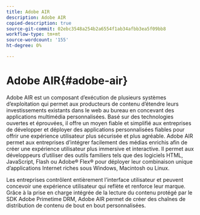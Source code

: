 ```yaml
---
title: Adobe AIR
description: Adobe AIR
copied-description: true
source-git-commit: 02ebc3548a254b2a6554f1ab34afbb3ea5f09bb8
workflow-type: tm+mt
source-wordcount: '155'
ht-degree: 0%

---
```


# Adobe AIR{#adobe-air}

Adobe AIR est un composant d’exécution de plusieurs systèmes d’exploitation qui permet aux producteurs de contenu d’étendre leurs investissements existants dans le web au bureau en concevant des applications multimédia personnalisées. Basé sur des technologies ouvertes et éprouvées, il offre un moyen fiable et simplifié aux entreprises de développer et déployer des applications personnalisées fiables pour offrir une expérience utilisateur plus sécurisée et plus agréable. Adobe AIR permet aux entreprises d’intégrer facilement des médias enrichis afin de créer une expérience utilisateur plus immersive et interactive. Il permet aux développeurs d’utiliser des outils familiers tels que des logiciels HTML, JavaScript, Flash ou Adobe® Flex® pour déployer leur combinaison unique d’applications Internet riches sous Windows, Macintosh ou Linux.

Les entreprises contrôlent entièrement l’interface utilisateur et peuvent concevoir une expérience utilisateur qui reflète et renforce leur marque. Grâce à la prise en charge intégrée de la lecture du contenu protégé par le SDK Adobe Primetime DRM, Adobe AIR permet de créer des chaînes de distribution de contenu de bout en bout personnalisées.
